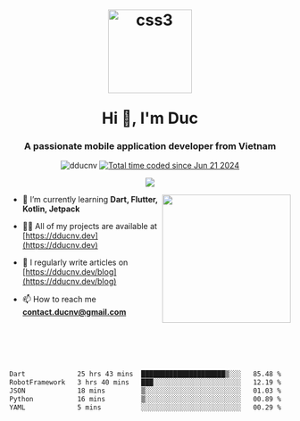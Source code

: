 <h1 align="center">
  <p><img align="center" src="https://www.dducnv.dev/_next/image?url=%2Fworking.png&w=1200&q=75" alt="css3" width="150" height="150" alt="dducnv" /> </p>
  Hi 👋, I'm  Duc</h1>
<h3 align="center">A passionate mobile application developer from Vietnam</h3>  
  
<p align="center"> <img src="https://komarev.com/ghpvc/?username=dducnv&label=Profile%20views&color=0e75b6&style=flat" alt="dducnv" /> 
<a href="https://wakatime.com/@4d2a2cd9-1bcb-4dd1-84a4-dce128a35137"><img src="https://wakatime.com/badge/user/4d2a2cd9-1bcb-4dd1-84a4-dce128a35137.svg" alt="Total time coded since Jun 21 2024" /></a>
</p>  

<p align="center">
 <img src="https://skillicons.dev/icons?i=dart,flutter,java,kotlin,html,css,js,ts,nextjs,react,figma,git,postman,tailwind,vscode,vercel,powershell,mysql,sqlite,md,firebase,notion"/>
</p>

<img align="right" src="https://i.imgur.com/FjlkaZK.png" height="230"> </img>
- 🌱 I’m currently learning **Dart, Flutter, Kotlin, Jetpack**

- 👨‍💻 All of my projects are available at [https://dducnv.dev](https://dducnv.dev)
  
- 📝 I regularly write articles on [https://dducnv.dev/blog](https://dducnv.dev/blog)
  
- 📫 How to reach me **contact.ducnv@gmail.com**  

<br/>
<br/>
<br/>
<br/>

<div style="width: 100vw; overflow-x: auto; flex:center">
  <!--START_SECTION:waka-->

```txt
Dart             25 hrs 43 mins  █████████████████████▒░░░   85.48 %
RobotFramework   3 hrs 40 mins   ███░░░░░░░░░░░░░░░░░░░░░░   12.19 %
JSON             18 mins         ▒░░░░░░░░░░░░░░░░░░░░░░░░   01.03 %
Python           16 mins         ▒░░░░░░░░░░░░░░░░░░░░░░░░   00.89 %
YAML             5 mins          ░░░░░░░░░░░░░░░░░░░░░░░░░   00.29 %
```

<!--END_SECTION:waka-->
</div>




  
